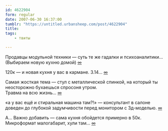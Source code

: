 ```yaml
---
id: 4622904
form: regular
date: 2007-06-30 16:37:00
tumblr: "https://untitled.urbansheep.com/post/4622904"
title:
tags:
    - твиты

---
```


<p>Продавцы модульной техники — суть те же гадалки и психоаналитики&hellip; (Выбираем новую кухню домой) <a href="http://twitter.com/urbansheep/statuses/127758222">∞</a></p>

<p>120к — и новая кухня у вас в кармане. 3.14… <a href="http://twitter.com/urbansheep/statuses/127819942">∞</a></p>

<p>Самая жосткая тема — стул с металлической спинкой, на который ты неосторожно бухаешься спросоня утром.<br/>
Травма на всю жизнь&hellip; <a href="http://twitter.com/urbansheep/statuses/127767632">∞</a></p>

<p>«а у вас ещё и стиральная машина там?!» — консультант в салоне доведен до глубокой задумчивости перед монитором с 3д-моделью. <a href="http://twitter.com/urbansheep/statuses/127784072">∞</a></p>

<p>А&hellip; Важно добавить — сама кухня обойдется примерно в 50к. Микроформат малогабарит, хули там&hellip; <a href="http://twitter.com/urbansheep/statuses/127828052">∞</a></p>


